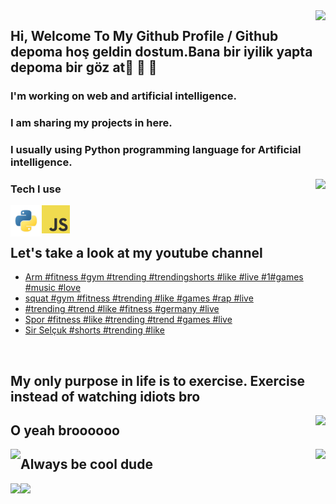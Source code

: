 <img src = "https://media.giphy.com/media/elIOcyMtMF4BJcWVmU/giphy.gif" align="right">

## Hi, Welcome To My Github Profile / Github depoma hoş geldin dostum.Bana bir iyilik yapta depoma bir göz at👋 👋 👋

### I'm working on web and artificial intelligence. 
### I am sharing my projects in here. 
### I usually using Python programming language for Artificial intelligence. 

<img src = "https://media.giphy.com/media/bJg5OW3DTWfhC/giphy.gif" align="right">


### Tech I use

<img align="left" src="https://raw.githubusercontent.com/github/explore/80688e429a7d4ef2fca1e82350fe8e3517d3494d/topics/python/python.png" width="50" height="50" />
<img align="left" src="https://raw.githubusercontent.com/github/explore/80688e429a7d4ef2fca1e82350fe8e3517d3494d/topics/javascript/javascript.png" width="45" height="45" />

<br /><br />


## Let's take a look at my youtube channel

<!-- YOUTUBE:START -->
- [Arm #fitness #gym #trending #trendingshorts #like #live #1#games #music #love](https://www.youtube.com/watch?v=Dg4lbXqDYE4)
- [squat #gym #fitness #trending #like #games #rap #live](https://www.youtube.com/watch?v=qRIGIHp-6-4)
- [#trending #trend #like #fitness #germany #live](https://www.youtube.com/watch?v=kI7x1PAUg5A)
- [Spor #fitness #like #trending #trend #games #live](https://www.youtube.com/watch?v=ni7Fmh8WayU)
- [Sir Selçuk #shorts #trending #like](https://www.youtube.com/watch?v=AIN7owNplxQ)
<!-- YOUTUBE:END -->
<br />

## My only purpose in life is to exercise. Exercise instead of watching idiots bro
<img src = "https://media.giphy.com/media/t9lBEE2FGMzbY9s5IX/giphy.gif" align="right">

## O yeah broooooo

<img src = "https://media.giphy.com/media/8TCcIPtXc8ulZQCxEi/giphy.gif" align="right">
<img src = "https://media.giphy.com/media/VH8ROjXecTvsQ/giphy.gif" align="left">

## Always be cool dude
<img src = "https://media.giphy.com/media/fCU2DZF6nc39oaxCIT/giphy.gif" align="left">
<img src = "https://media.giphy.com/media/m12G1Wn6c5qkE/giphy.gif" align="left">

[youtube]: https://www.youtube.com/channel/UCJwB-8WYFgGWJT6bIxzAiqQ
[instagram]: https://www.instagram.com/alis.durna/